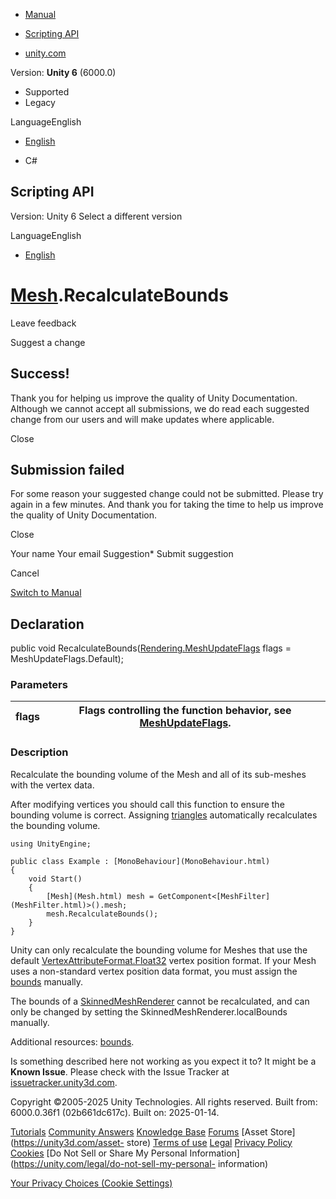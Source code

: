 [ ]()

  * [Manual](../Manual/index.html)
  * [Scripting API](../ScriptReference/index.html)

  * [unity.com](https://unity.com/)

Version: **Unity 6** (6000.0)

  * Supported
  * Legacy

LanguageEnglish

  * [English]()

  * C#

[ ](https://docs.unity3d.com)

## Scripting API

Version: Unity 6 Select a different version

LanguageEnglish

  * [English]()

#  [Mesh](Mesh.html).RecalculateBounds

Leave feedback

Suggest a change

## Success!

Thank you for helping us improve the quality of Unity Documentation. Although
we cannot accept all submissions, we do read each suggested change from our
users and will make updates where applicable.

Close

## Submission failed

For some reason your suggested change could not be submitted. Please <a>try
again</a> in a few minutes. And thank you for taking the time to help us
improve the quality of Unity Documentation.

Close

Your name Your email Suggestion* Submit suggestion

Cancel

[Switch to Manual](../Manual/class-Mesh.html "Go to Mesh Component in the
Manual")

## Declaration

public void
RecalculateBounds([Rendering.MeshUpdateFlags](Rendering.MeshUpdateFlags.html)
flags = MeshUpdateFlags.Default);

### Parameters

flags | Flags controlling the function behavior, see [MeshUpdateFlags](Rendering.MeshUpdateFlags.html).  
---|---  
  
### Description

Recalculate the bounding volume of the Mesh and all of its sub-meshes with the
vertex data.

After modifying vertices you should call this function to ensure the bounding
volume is correct. Assigning [triangles](Mesh-triangles.html) automatically
recalculates the bounding volume.

    
    
    using UnityEngine;  
      
    public class Example : [MonoBehaviour](MonoBehaviour.html)
    {
        void Start()
        {
            [Mesh](Mesh.html) mesh = GetComponent<[MeshFilter](MeshFilter.html)>().mesh;
            mesh.RecalculateBounds();
        }
    }
    

Unity can only recalculate the bounding volume for Meshes that use the default
[VertexAttributeFormat.Float32](Rendering.VertexAttributeFormat.Float32.html)
vertex position format. If your Mesh uses a non-standard vertex position data
format, you must assign the [bounds](Mesh-bounds.html) manually.  
  
The bounds of a [SkinnedMeshRenderer](SkinnedMeshRenderer.html) cannot be
recalculated, and can only be changed by setting the
SkinnedMeshRenderer.localBounds manually.  
  
Additional resources: [bounds](Mesh-bounds.html).

Is something described here not working as you expect it to? It might be a
**Known Issue**. Please check with the Issue Tracker at
[issuetracker.unity3d.com](https://issuetracker.unity3d.com).

Copyright ©2005-2025 Unity Technologies. All rights reserved. Built from:
6000.0.36f1 (02b661dc617c). Built on: 2025-01-14.

[Tutorials](https://unity3d.com/learn) [Community
Answers](https://answers.unity3d.com) [Knowledge
Base](https://support.unity3d.com/hc/en-us)
[Forums](https://forum.unity3d.com) [Asset Store](https://unity3d.com/asset-
store) [Terms of use](https://docs.unity3d.com/Manual/TermsOfUse.html)
[Legal](https://unity.com/legal) [Privacy
Policy](https://unity.com/legal/privacy-policy)
[Cookies](https://unity.com/legal/cookie-policy) [Do Not Sell or Share My
Personal Information](https://unity.com/legal/do-not-sell-my-personal-
information)

[Your Privacy Choices (Cookie Settings)](javascript:void\(0\);)

